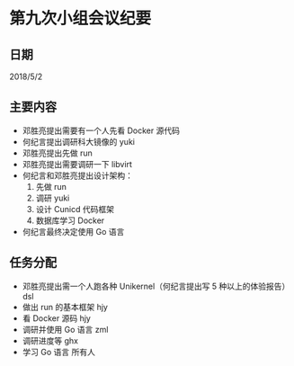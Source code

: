 # 第九次小组会议纪要

## 日期

2018/5/2

## 主要内容

- 邓胜亮提出需要有一个人先看 Docker 源代码
- 何纪言提出调研科大镜像的 yuki
- 邓胜亮提出先做 run
- 邓胜亮提出需要调研一下 libvirt 
- 何纪言和邓胜亮提出设计架构：
  1. 先做 run
  2. 调研 yuki
  3. 设计 Cunicd 代码框架
  4. 数据库学习 Docker
- 何纪言最终决定使用 Go 语言

## 任务分配

- 邓胜亮提出需一个人跑各种 Unikernel（何纪言提出写 5 种以上的体验报告）dsl
- 做出 run 的基本框架 hjy
- 看 Docker 源码 hjy
- 调研并使用 Go 语言 zml
- 调研进度等 ghx
- 学习 Go 语言 所有人
